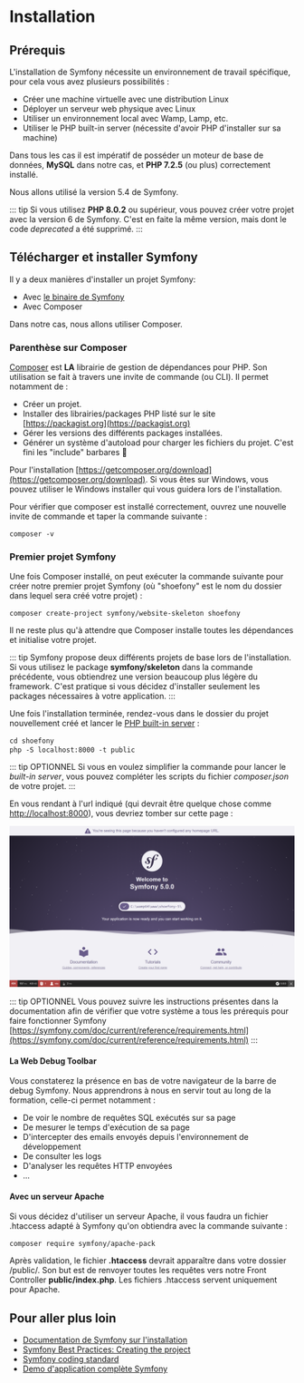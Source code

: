# Installation

## Prérequis

L'installation de Symfony nécessite un environnement de travail spécifique, pour cela vous avez plusieurs possibilités : 
- Créer une machine virtuelle avec une distribution Linux
- Déployer un serveur web physique avec Linux
- Utiliser un environnement local avec Wamp, Lamp, etc.
- Utiliser le PHP built-in server (nécessite d'avoir PHP d'installer sur sa machine)

Dans tous les cas il est impératif de posséder un moteur de base de données, **MySQL** dans notre cas, et **PHP 7.2.5** (ou plus) correctement installé.

Nous allons utilisé la version 5.4 de Symfony.

::: tip
Si vous utilisez **PHP 8.0.2** ou supérieur, vous pouvez créer votre projet avec la version 6 de Symfony. C'est en faite la même version, mais dont le code *deprecated* a été supprimé.
:::

## Télécharger et installer Symfony

Il y a deux manières d'installer un projet Symfony:
- Avec [le binaire de Symfony](https://symfony.com/download)
- Avec Composer

Dans notre cas, nous allons utiliser Composer.

### Parenthèse sur Composer
[Composer](https://getcomposer.org) est **LA** librairie de gestion de dépendances pour PHP. Son utilisation se fait à travers une invite de commande (ou CLI). Il permet notamment de :
- Créer un projet.
- Installer des librairies/packages PHP listé sur le site [https://packagist.org](https://packagist.org)
- Gérer les versions des différents packages installées.
- Générer un système d'autoload pour charger les fichiers du projet. C'est fini les "include" barbares :tada:

Pour l'installation [https://getcomposer.org/download](https://getcomposer.org/download). Si vous êtes sur Windows, vous pouvez utiliser le Windows installer qui vous guidera lors de l'installation.

Pour vérifier que composer est installé correctement, ouvrez une nouvelle invite de commande et taper la commande suivante :

``` bash{4}
composer -v
```

### Premier projet Symfony

Une fois Composer installé, on peut exécuter la commande suivante pour créer notre premier projet Symfony (où "shoefony" est le nom du dossier dans lequel sera créé votre projet) :

``` bash{4}
composer create-project symfony/website-skeleton shoefony
```
Il ne reste plus qu'à attendre que Composer installe toutes les dépendances et initialise votre projet.

::: tip
Symfony propose deux différents projets de base lors de l'installation. Si vous utilisez le package **symfony/skeleton** dans la commande précédente, vous obtiendrez une version beaucoup plus légère du framework. C'est pratique si vous décidez d'installer seulement les packages nécessaires à votre application.
:::

Une fois l'installation terminée, rendez-vous dans le dossier du projet nouvellement créé et lancer le [PHP built-in server](https://www.php.net/manual/fr/features.commandline.webserver.php) :
``` bash{4}
cd shoefony
php -S localhost:8000 -t public
```

::: tip OPTIONNEL
Si vous en voulez simplifier la commande pour lancer le *built-in server*, vous pouvez compléter les scripts du fichier *composer.json* de votre projet.
:::

En vous rendant à l'url indiqué (qui devrait être quelque chose comme [http://localhost:8000](http://localhost:8000)), vous devriez tomber sur cette page :

![Symfony welcome page](/img/sf-home.png)

::: tip OPTIONNEL
Vous pouvez suivre les instructions présentes dans la documentation afin de vérifier que votre système a tous les prérequis pour faire fonctionner Symfony [https://symfony.com/doc/current/reference/requirements.html](https://symfony.com/doc/current/reference/requirements.html)
:::

#### La Web Debug Toolbar

Vous constaterez la présence en bas de votre navigateur de la barre de debug Symfony.
Nous apprendrons à nous en servir tout au long de la formation, celle-ci permet notamment :
- De voir le nombre de requêtes SQL exécutés sur sa page
- De mesurer le temps d'exécution de sa page
- D'intercepter des emails envoyés depuis l'environnement de développement
- De consulter les logs
- D'analyser les requêtes HTTP envoyées
- ...

#### Avec un serveur Apache

Si vous décidez d'utiliser un serveur Apache, il vous faudra un fichier .htaccess adapté à Symfony qu'on obtiendra avec la commande suivante :

``` bash{4}
composer require symfony/apache-pack
```

Après validation, le fichier **.htaccess** devrait apparaître dans votre dossier /public/. Son but est de renvoyer toutes les requêtes vers notre Front Controller **public/index.php**. Les fichiers .htaccess servent uniquement pour Apache.

## Pour aller plus loin

- [Documentation de Symfony sur l'installation](https://symfony.com/doc/current/setup.html)
- [Symfony Best Practices: Creating the project](https://symfony.com/doc/current/best_practices.html#creating-the-project)
- [Symfony coding standard](https://symfony.com/doc/current/contributing/code/standards.html)
- [Demo d'application complète Symfony](https://github.com/symfony/demo)
